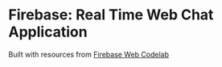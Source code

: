 # Firebase: Real Time Web Chat Application

Built with resources from [Firebase Web Codelab](https://codelabs.developers.google.com/codelabs/firebase-web/#9)


